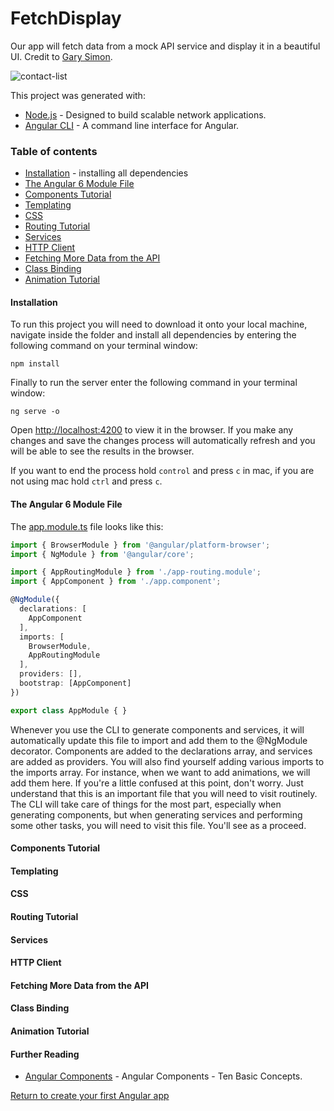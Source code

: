 # FetchDisplay
Our app will fetch data from a mock API service and display it in a beautiful UI. Credit to [Gary Simon](https://www.youtube.com/watch?v=z4JUm0Bq9AM).

![contact-list](./contact-list.png)

This project was generated with:
- [Node.js](https://nodejs.org/en/download/package-manager/) - Designed to build scalable network applications.
- [Angular CLI](https://github.com/angular/angular-cli) - A command line interface for Angular.

### Table of contents
- [Installation](#installation) - installing all dependencies
- [The Angular 6 Module File](#the-angular-6-module-file)
- [Components Tutorial](#components-tutorial)
- [Templating](#templating)
- [CSS](#css)
- [Routing Tutorial](#routing-tutorial)
- [Services](#services)
- [HTTP Client](#http-client)
- [Fetching More Data from the API](#fetching-more-data-from-the-api)
- [Class Binding](#class-binding)
- [Animation Tutorial](#animation-tutorial)

#### Installation
To run this project you will need to download it onto your local machine, navigate inside the folder and install all dependencies by entering the following command on your terminal window:
```
npm install
```
Finally to run the server enter the following command in your terminal window:
```
ng serve -o
```
Open [http://localhost:4200](http://localhost:4200) to view it in the browser. If you make any changes and save the changes process will automatically refresh and you will be able to see the results in the browser.

If you want to end the process hold `control` and press `c` in mac, if you are not using mac hold `ctrl` and press `c`.

#### The Angular 6 Module File
The [app.module.ts](./src/app/app.module.ts) file looks like this:
```ts
import { BrowserModule } from '@angular/platform-browser';
import { NgModule } from '@angular/core';

import { AppRoutingModule } from './app-routing.module';
import { AppComponent } from './app.component';

@NgModule({ 
  declarations: [
    AppComponent
  ],
  imports: [
    BrowserModule,
    AppRoutingModule
  ],
  providers: [],
  bootstrap: [AppComponent]
})

export class AppModule { }
```
Whenever you use the CLI to generate components and services, it will automatically update this file to import and add them to the @NgModule decorator. Components are added to the declarations array, and services are added as providers. You will also find yourself adding various imports to the
imports array. For instance, when we want to add animations, we will add them here.
If you're a little confused at this point, don't worry. Just understand that this is an important file that you will need to visit routinely. The CLI will take care of things for the most part, especially when generating components, but when generating services and performing some other tasks, you will need to visit this file. You'll see as a proceed.

#### Components Tutorial

#### Templating

#### CSS

#### Routing Tutorial

#### Services

#### HTTP Client

#### Fetching More Data from the API

#### Class Binding

#### Animation Tutorial

#### Further Reading
- [Angular Components](https://angularfirebase.com/lessons/angular-components-basics-top-ten/) - Angular Components - Ten Basic Concepts.

[Return to create your first Angular app](../README.md)
